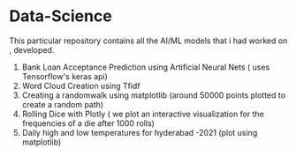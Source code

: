 # Data-Science

This particular repository contains all the AI/ML models that i had worked on , developed.

1. Bank Loan Acceptance Prediction using Artificial Neural Nets ( uses Tensorflow's keras api)
2. Word Cloud Creation using Tfidf
3. Creating a randomwalk using matplotlib (around 50000 points plotted to create a random path)
4. Rolling Dice with Plotly ( we plot an interactive visualization for the frequencies of a die after 1000 rolls)
5. Daily high and low temperatures for hyderabad -2021 (plot using matplotlib)
